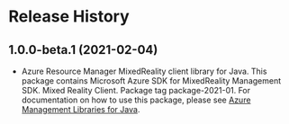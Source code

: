 # Release History

## 1.0.0-beta.1 (2021-02-04)

- Azure Resource Manager MixedReality client library for Java. This package contains Microsoft Azure SDK for MixedReality Management SDK. Mixed Reality Client. Package tag package-2021-01. For documentation on how to use this package, please see [Azure Management Libraries for Java](https://aka.ms/azsdk/java/mgmt).
